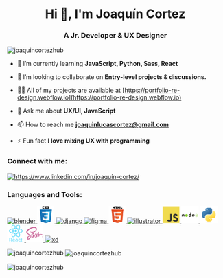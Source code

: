 <h1 align="center">Hi 👋, I'm Joaquín Cortez</h1>
<h3 align="center">A Jr. Developer & UX Designer</h3>

<p align="left"> <img src="https://komarev.com/ghpvc/?username=joaquincortezhub&label=Profile%20views&color=000000&style=flat" alt="joaquincortezhub" /> </p>

- 🌱 I’m currently learning **JavaScript, Python, Sass, React**

- 👯 I’m looking to collaborate on **Entry-level projects & discussions.**

- 👨‍💻 All of my projects are available at [https://portfolio-re-design.webflow.io](https://portfolio-re-design.webflow.io)

- 💬 Ask me about **UX/UI, JavaScript**

- 📫 How to reach me **joaquinlucascortez@gmail.com**

- ⚡ Fun fact **I love mixing UX with programming**

<h3 align="left">Connect with me:</h3>
<p align="left">
<a href="https://linkedin.com/in/https://www.linkedin.com/in/joaquín-cortez/" target="blank"><img align="center" src="https://raw.githubusercontent.com/rahuldkjain/github-profile-readme-generator/master/src/images/icons/Social/linked-in-alt.svg" alt="https://www.linkedin.com/in/joaquín-cortez/" height="30" width="40" /></a>
</p>

<h3 align="left">Languages and Tools:</h3>
<p align="left"> <a href="https://www.blender.org/" target="_blank" rel="noreferrer"> <img src="https://download.blender.org/branding/community/blender_community_badge_white.svg" alt="blender" width="40" height="40"/> </a> <a href="https://www.w3schools.com/css/" target="_blank" rel="noreferrer"> <img src="https://raw.githubusercontent.com/devicons/devicon/master/icons/css3/css3-original-wordmark.svg" alt="css3" width="40" height="40"/> </a> <a href="https://www.djangoproject.com/" target="_blank" rel="noreferrer"> <img src="https://cdn.worldvectorlogo.com/logos/django.svg" alt="django" width="40" height="40"/> </a> <a href="https://www.figma.com/" target="_blank" rel="noreferrer"> <img src="https://www.vectorlogo.zone/logos/figma/figma-icon.svg" alt="figma" width="40" height="40"/> </a> <a href="https://www.w3.org/html/" target="_blank" rel="noreferrer"> <img src="https://raw.githubusercontent.com/devicons/devicon/master/icons/html5/html5-original-wordmark.svg" alt="html5" width="40" height="40"/> </a> <a href="https://www.adobe.com/in/products/illustrator.html" target="_blank" rel="noreferrer"> <img src="https://www.vectorlogo.zone/logos/adobe_illustrator/adobe_illustrator-icon.svg" alt="illustrator" width="40" height="40"/> </a> <a href="https://developer.mozilla.org/en-US/docs/Web/JavaScript" target="_blank" rel="noreferrer"> <img src="https://raw.githubusercontent.com/devicons/devicon/master/icons/javascript/javascript-original.svg" alt="javascript" width="40" height="40"/> </a> <a href="https://nodejs.org" target="_blank" rel="noreferrer"> <img src="https://raw.githubusercontent.com/devicons/devicon/master/icons/nodejs/nodejs-original-wordmark.svg" alt="nodejs" width="40" height="40"/> </a> <a href="https://www.python.org" target="_blank" rel="noreferrer"> <img src="https://raw.githubusercontent.com/devicons/devicon/master/icons/python/python-original.svg" alt="python" width="40" height="40"/> </a> <a href="https://reactjs.org/" target="_blank" rel="noreferrer"> <img src="https://raw.githubusercontent.com/devicons/devicon/master/icons/react/react-original-wordmark.svg" alt="react" width="40" height="40"/> </a> <a href="https://sass-lang.com" target="_blank" rel="noreferrer"> <img src="https://raw.githubusercontent.com/devicons/devicon/master/icons/sass/sass-original.svg" alt="sass" width="40" height="40"/> </a> <a href="https://www.adobe.com/products/xd.html" target="_blank" rel="noreferrer"> <img src="https://cdn.worldvectorlogo.com/logos/adobe-xd.svg" alt="xd" width="40" height="40"/> </a> </p>

<p><img align="left" src="https://github-readme-stats.vercel.app/api/top-langs?username=joaquincortezhub&show_icons=true&theme=dark&locale=en&layout=compact" alt="joaquincortezhub" /></p>

<p>&nbsp;<img align="center" src="https://github-readme-stats.vercel.app/api?username=joaquincortezhub&show_icons=true&theme=dark&locale=en" alt="joaquincortezhub" /></p>

<p><img align="center" src="https://github-readme-streak-stats.herokuapp.com/?user=joaquincortezhub&theme=dark" alt="joaquincortezhub" /></p>
